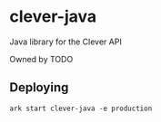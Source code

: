 # clever-java

Java library for the Clever API

Owned by TODO

## Deploying

```
ark start clever-java -e production
```
